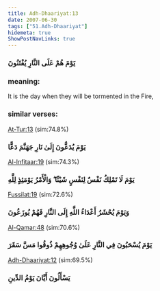 ```yaml
---
title: Adh-Dhaariyat:13
date: 2007-06-30
tags: ["51.Adh-Dhaariyat"]
hidemeta: true 
ShowPostNavLinks: true 
---
```

### يَوْمَ هُمْ عَلَى النَّارِ يُفْتَنُونَ
### meaning: 
It is the day when they will be tormented in the Fire,
### similar verses: 

[At-Tur:13](/52/13) (sim:74.8%)

### يَوْمَ يُدَعُّونَ إِلَىٰ نَارِ جَهَنَّمَ دَعًّا

[Al-Infitaar:19](/82/19) (sim:74.3%)

### يَوْمَ لَا تَمْلِكُ نَفْسٌ لِنَفْسٍ شَيْئًا ۖ وَالْأَمْرُ يَوْمَئِذٍ لِلَّهِ

[Fussilat:19](/41/19) (sim:72.6%)

### وَيَوْمَ يُحْشَرُ أَعْدَاءُ اللَّهِ إِلَى النَّارِ فَهُمْ يُوزَعُونَ

[Al-Qamar:48](/54/48) (sim:70.6%)

### يَوْمَ يُسْحَبُونَ فِي النَّارِ عَلَىٰ وُجُوهِهِمْ ذُوقُوا مَسَّ سَقَرَ

[Adh-Dhaariyat:12](/51/12) (sim:69.5%)

### يَسْأَلُونَ أَيَّانَ يَوْمُ الدِّينِ

